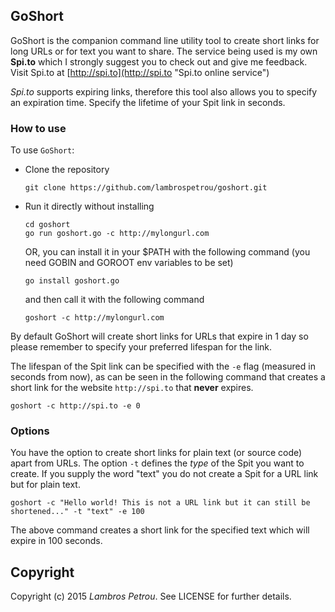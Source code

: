 ## GoShort

GoShort is the companion command line utility tool to create short links for long URLs or for text you want to share. The service being used is my own **Spi.to** which I strongly suggest you to check out and give me feedback.
Visit Spi.to at [http://spi.to](http://spi.to "Spi.to online service")

_Spi.to_ supports expiring links, therefore this tool also allows you to specify an expiration time. Specify the lifetime of your Spit link in seconds.

### How to use

To use `GoShort`:

* Clone the repository

  ```
  git clone https://github.com/lambrospetrou/goshort.git
  ```

* Run it directly without installing

  ```
  cd goshort
  go run goshort.go -c http://mylongurl.com 
  ```

  OR, you can install it in your $PATH with the following command (you need GOBIN and GOROOT env variables to be set)

  ```
  go install goshort.go
  ```
  
  and then call it with the following command

  ```
  goshort -c http://mylongurl.com
  ```

By default GoShort will create short links for URLs that expire in 1 day so please remember to specify your preferred lifespan for the link.

The lifespan of the Spit link can be specified with the `-e` flag (measured in seconds from now), as can be seen in the following command that creates a short link for the website `http://spi.to` that **never** expires.
  
  ```
  goshort -c http://spi.to -e 0
  ```

### Options

You have the option to create short links for plain text (or source code) apart from URLs. 
The option `-t` defines the _type_ of the Spit you want to create. If you supply the word "text" you do not create a Spit for a URL link but for plain text.

  ```
  goshort -c "Hello world! This is not a URL link but it can still be shortened..." -t "text" -e 100
  ```

The above command creates a short link for the specified text which will expire in 100 seconds.

## Copyright

Copyright (c) 2015 _Lambros Petrou_. See LICENSE for further details.